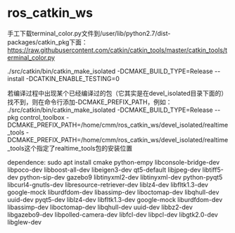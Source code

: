 # ros_catkin_ws


手工下载terminal_color.py文件到/user/lib/python2.7/dist-packages/catkin_pkg下面：
https://raw.githubusercontent.com/catkin/catkin_tools/master/catkin_tools/terminal_color.py

./src/catkin/bin/catkin_make_isolated -DCMAKE_BUILD_TYPE=Release --install -DCATKIN_ENABLE_TESTING=0

若编译过程中出现某个已经编译过的包（它其实是在devel_isolated目录下面的）找不到，则在命令行添加-DCMAKE_PREFIX_PATH，例如：
 ./src/catkin/bin/catkin_make_isolated -DCMAKE_BUILD_TYPE=Release --pkg control_toolbox -DCMAKE_PREFIX_PATH=/home/cmm/ros_catkin_ws/devel_isolated/realtime_tools
 -DCMAKE_PREFIX_PATH=/home/cmm/ros_catkin_ws/devel_isolated/realtime_tools这个指定了realtime_tools包的安装位置


dependence:
sudo apt install cmake python-empy libconsole-bridge-dev libpoco-dev libboost-all-dev libeigen3-dev  qt5-default  libjpeg-dev libtiff5-dev   python-sip-dev  gazebo9  libtinyxml2-dev libtinyxml-dev python-pyqt5 libcurl4-gnutls-dev libresource-retriever-dev liblz4-dev   libfltk1.3-dev google-mock liburdfdom-dev libassimp-dev  liboctomap-dev libqhull-dev uuid-dev pyqt5-dev  liblz4-dev   libfltk1.3-dev google-mock liburdfdom-dev libassimp-dev  liboctomap-dev libqhull-dev uuid-dev libbz2-dev libgazebo9-dev libpolled-camera-dev libfcl-dev  libpcl-dev libgtk2.0-dev libglew-dev 

